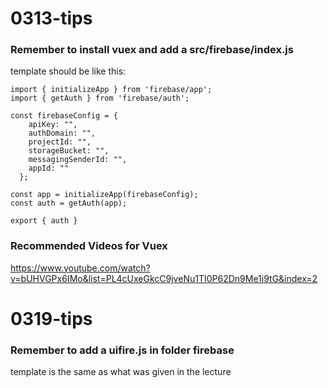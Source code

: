 # 0313-tips

### Remember to install vuex and add a src/firebase/index.js
template should be like this:
```
import { initializeApp } from 'firebase/app';
import { getAuth } from 'firebase/auth';

const firebaseConfig = {
    apiKey: "",
    authDomain: "",
    projectId: "",
    storageBucket: "",
    messagingSenderId: "",
    appId: ""
  };

const app = initializeApp(firebaseConfig);
const auth = getAuth(app);

export { auth }
```

### Recommended Videos for Vuex
https://www.youtube.com/watch?v=bUHVGPx6IMo&list=PL4cUxeGkcC9jveNu1TI0P62Dn9Me1j9tG&index=2

# 0319-tips
### Remember to add a uifire.js in folder firebase
template is the same as what was given in the lecture
